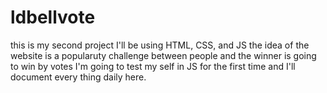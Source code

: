 # ldbellvote
this is my second project 
I'll be using HTML, CSS, and JS
the idea of the website is a popularuty challenge between people and the winner is going to win by votes
I'm going to test my self in JS for the first time
and I'll document every thing daily here.
